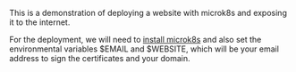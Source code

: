 This is a demonstration of deploying a website with microk8s and exposing it to the internet.

For the deployment, we will need to [install microk8s]([url](https://microk8s.io/docs/getting-started)) and also set the environmental variables $EMAIL and $WEBSITE, which will be your email address to sign the certificates and your domain.

